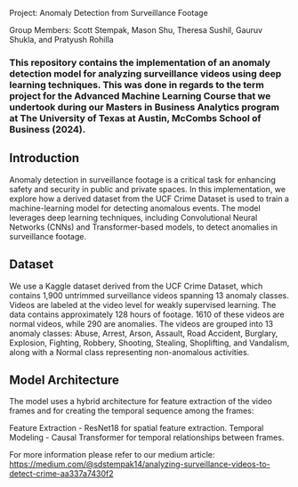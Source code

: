 Project: Anomaly Detection from Surveillance Footage

Group Members: Scott Stempak, Mason Shu, Theresa Sushil, Gauruv Shukla, and Pratyush Rohilla

### This repository contains the implementation of an anomaly detection model for analyzing surveillance videos using deep learning techniques. This was done in regards to the term project for the Advanced Machine Learning Course that we undertook during our Masters in Business Analytics program at The University of Texas at Austin, McCombs School of Business (2024).

## Introduction
Anomaly detection in surveillance footage is a critical task for enhancing safety and security in public and private spaces. In this implementation, we explore how a derived dataset from the UCF Crime Dataset is used to train a machine-learning model for detecting anomalous events. The model leverages deep learning techniques, including Convolutional Neural Networks (CNNs) and Transformer-based models, to detect anomalies in surveillance footage.

## Dataset
We use a Kaggle dataset derived from the UCF Crime Dataset, which contains 1,900 untrimmed surveillance videos spanning 13 anomaly classes. Videos are labeled at the video level for weakly supervised learning. The data contains approximately 128 hours of footage. 1610 of these videos are normal videos, while 290 are anomalies. The videos are grouped into 13 anomaly classes: Abuse, Arrest, Arson, Assault, Road Accident, Burglary, Explosion, Fighting, Robbery, Shooting, Stealing, Shoplifting, and Vandalism, along with a Normal class representing non-anomalous activities.

## Model Architecture
The model uses a hybrid architecture for feature extraction of the video frames and for creating the temporal sequence among the frames:

Feature Extraction - ResNet18 for spatial feature extraction.
Temporal Modeling - Causal Transformer for temporal relationships between frames.


For more information please refer to our medium article: https://medium.com/@sdstempak14/analyzing-surveillance-videos-to-detect-crime-aa337a7430f2 
